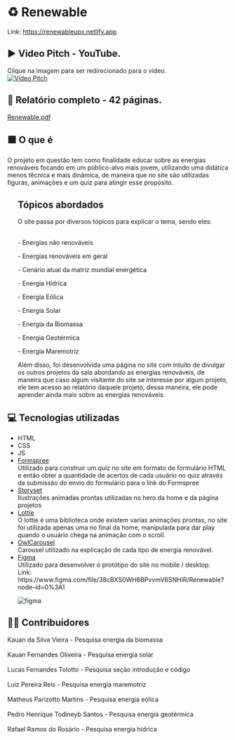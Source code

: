 # ♻ Renewable

Link: https://renewableupx.netlify.app

## ▶ Video Pitch - YouTube.
Clique na imagem para ser redirecionado para o vídeo. <br>
[![Vídeo Pitch](https://user-images.githubusercontent.com/86172649/174493477-5211c6fe-31e2-4e15-bee8-53d2cbfc4bbe.PNG)](https://www.youtube.com/watch?v=d_2StmxKlGc)

## 📗 Relatório completo - 42 páginas.

[Renewable.pdf](https://github.com/lucastoll/Renewable/files/8935906/UPx3.pdf)

## 🟩 O que é

O projeto em questão tem como finalidade educar sobre as energias renováveis focando em um público-alvo mais jovem, utilizando uma didática menos têcnica e mais dinâmica, de maneira que no site são utilizadas figuras, animações e um quiz para atingir esse propósito. 

<ul>
  <h2>Tópicos abordados</h2>
</ul>
<ul>
  O site passa por diversos tópicos para explicar o tema, sendo eles: <br>
  <br>
  <p>- Energias não renováveis</p>
  <p>- Energias renováveis em geral</p>
  <p>- Cenário atual da matriz mundial energética</p>
  <p>- Energia Hídrica</p>
  <p>- Energia Eólica</p>
  <p>- Energia Solar</p>
  <p>- Energia da Biomassa</p>
  <p>- Energia Geotérmica</p>
  <p>- Energia Maremotriz</p>
  <P>Além disso, foi desenvolvida uma página no site com intuito de divulgar os outros projetos da sala abordando as energias renováveis, de maneira que caso algum visitante do site se interesse por algum projeto, ele tem acesso ao relatório daquele projeto, dessa maneira, ele pode aprender ainda mais sobre as energias renováveis.
</ul>
  
## 💻 Tecnologias utilizadas

<ul>
  <li>HTML</li>
  <li>CSS</li>
  <li>JS</li>
  <li><a href="https://formspree.io" target="_blank">Formspree</a></li>
  Utilizado para construir um quiz no site em formato de formulário HTML e então obter a quantidade de acertos de cada usuário no quiz através da submissão do envio do formulário para o link do Formspree<br>
  <li><a href="https://storyset.com" target="_blank">Storyset</a></li>
  Ilustrações animadas prontas utilizadas no hero da home e da página projetos
  <li><a href="https://lottiefiles.com" target="_blank">Lottie</a></li>
  O lottie é uma biblioteca onde existem varias animações prontas, no site foi utilizada apenas uma no final da home, manipulada para dar play quando o usuário chega na animação com o scroll. 
  <li><a href="https://owlcarousel2.github.io/OwlCarousel2/" target="_blank">OwlCarousel</a></li>
  Carousel utilizado na explicação de cada tipo de energia renovável.
  <li><a href="https://figma.com" target="_blank">Figma</a></li>
  <div>
  Utilizado para desenvolver o protótipo do site no mobile / desktop.
  <br>Link: https://www.figma.com/file/38cBXS0WH6BPvvmV6SNHiR/Renewable?node-id=0%3A1
  </div>
  

![figma](https://user-images.githubusercontent.com/86172649/174493201-721027ed-9090-4363-97d1-b393485c73a6.png)



</ul>
  
## 🙋‍♂️ Contribuidores
  Kauan da Silva Vieira - Pesquisa energia da biomassa<br><br>
  Kauan Fernandes Oliveira - Pesquisa energia solar<br><br>
  Lucas Fernandes Tolotto - Pesquisa seção introdução e código<br><br>
  Luiz Pereira Reis - Pesquisa energia maremotriz<br><br>
  Matheus Parizotto Martins - Pesquisa energia eólica<br><br>
  Pedro Henrique Todineyb Santos - Pesquisa energia geotérmica<br><br>
  Rafael Ramos do Rosário - Pesquisa energia hídrica<br><br>
  


    

  
  






